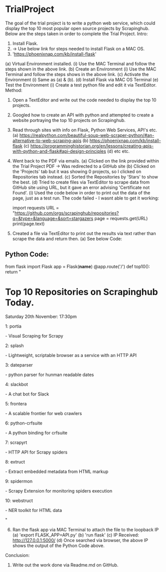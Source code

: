 # TrialProject
The goal of the trial project is to write a python web service, which could display the top 10 most popular open source projects by Scrapinghub.
Below are the steps taken in order to complete the Trial Project. 
Intro:
1. Install Flask.
2. -> Use below link for steps needed to install Flask on a MAC OS. 
3. 'https://phoenixnap.com/kb/install-flask' 

  (a) Virtual Environment installed.
    (i) Use the MAC Terminal and follow the steps shown in the above link. 
  (b) Create an Environment
    (i) Use the MAC Terminal and follow the steps shows in the above link. 
  (c) Activate the Environment
    (i) Same as (a) & (b). 
  (d) Install Flask via MAC OS Terminal
  (e) Test the Environment
    (i) Create a test python file and edit it via TextEditor. 
Method:
1. Open a TextEditor and write out the code needed to display the top 10 projects. 
2. Googled how to create an API with python and attempted to create a website portraying the top 10 projects on Scrapinghub. 
3. Read through sites with info on Flask, Python Web Services, API's etc. 
  (a) https://realpython.com/beautiful-soup-web-scraper-python/#an-alternative-to-web-scraping-apis
  (b) https://phoenixnap.com/kb/install-flask
  (c) https://programminghistorian.org/en/lessons/creating-apis-with-python-and-flask#api-design-principles
  (d) etc etc. 
4. Went back to the PDF via emails.
  (a) Clicked on the link provided within the Trial Project PDF -> Was redirected to a GitHub site
  (b) Clicked on the 'Projects' tab but it was showing 0 projects, so I clicked on Repositories tab instead.
  (c) Sorted the Repositories by 'Stars' to show the best.
  (d) Tried to create files via TextEditor to scrape data from GitHub site using URL, but it gave an error advising 'Certificate not Found'.
    (i) Used the code below in order to print out the data of the page, just as a test run. The code failed - I wasnt able to get it working:
       
   import requests
   URL = "https://github.com/orgs/scrapinghub/repositories?q=&type=&language=&sort=stargazers
   page = requests.get(URL)
   print(page.text)
        
5. Created a file via TextEditor to print out the results via text rather than scrape the data and return then. 
  (a) See below Code:

Python Code:
------------

from flask import Flask
app = Flask(__name__)
@app.route('/')
def top10():
    return "<h1>Top 10 Repositories on Scrapinghub Today.</h1><p>Saturday 20th November: 17:30pm</p><p>1: portia</p><p> - Visual Scraping for Scrapy</p><p>2: splash</p><p> - Lightweight, scriptable browser as a service with an HTTP API</p>3: dateparser</p><p> - python parser for hunman readable dates</p><p>4: slackbot</p><p> - A chat bot for Slack</p><p>5: frontera</p><p> - A scalable frontier for web crawlers</p><p>6: python-crfsuite</p><p> - A python binding for crfsuite</p><p>7: scrapyrt</p><p> - HTTP API for Scrapy spiders</p><p>8: extruct</p><p> - Extract embedded metadata from HTML markup</p><p>9: spidermon</p><p> - Scrapy Extension for monitoring spiders execution</p><p>10: webstruct</p><p> - NER toolkit for HTML data</p>"

6. Ran the flask app via MAC Terminal to attach the file to the loopback IP
  (a) 'export FLASK_APP=API.py'
  (b) 'run flask'
  (c) IP Received: http://127.0.0.1:5000/
  (d) Once searched via browser, the above IP shows the output of the Python Code above. 

Conclusion:
1. Write out the work done via Readme.md on GitHub. 
